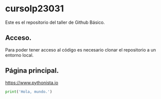 # cursolp23031
Este es el repositorio del taller de Github Básico.

## Acceso.
Para poder tener acceso al código es necesario clonar el repositorio a un entorno local.

## Página principal.

https://www.pythonista.io


``` python
print('Hola, mundo.')
```
